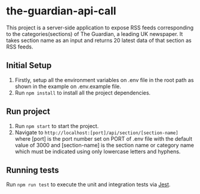 # the-guardian-api-call

This project is a server-side application to expose RSS feeds corresponding to the categories(sections) of The Guardian, a leading UK newspaper. It takes section name as an input and returns 20 latest data of that section as RSS feeds.

## Initial Setup

1. Firstly, setup all the environment variables on .env file in the root path as shown in the example on .env.example file.
2. Run `npm install` to install all the project dependencies.

## Run project

1. Run `npm start` to start the project.
2. Navigate to `http://localhost:[port]/api/section/[section-name]`
   where [port] is the port number set on PORT of .env file with the default value of 3000 and [section-name] is the section name or category name which must be indicated using only lowercase letters and hyphens.

## Running tests

Run `npm run test` to execute the unit and integration tests via [Jest](https://www.npmjs.com/package/jest).
